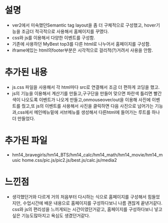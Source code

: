 # 설명
- ver2에서 미숙했던Semantic tag layout을 좀 더 구체적으로 구성했고, hover기능을 조금더 적극적으로 사용해서 홈페이지를 꾸몄다.
- css와 js를 이용해서 다양한 이벤트를 구성함.
- 기존에 사용하던 MyBest top3를 다른 html로 나누어서 홈페이지를 구성함.
- iframe에있는 html의footer부분은 시각적으로 걸리적(?)거려서 사용을 안함.
# 추가된 내용
- js.css 파일을 사용해서 각 html마다 src로 연결해서 조금 더 편하게 코딩을 했고.
- js의 기능을 이용해서 계산기를 만들고,구구단을 만들어 맞으면 파란색 틀리면 빨간색이 나오도록 이벤트가 나오게 만들고,onmouseover/out을 이용해 사진에 이벤트를 줬고,또 js의 이벤트를 사용해서 사진을 클릭하면 다음 사진으로 넘어가는 기능과,css에서 메인메뉴밑에  서브메뉴를 생성해서 다른html에 들어가는 루트를 하나더 만들었다.
# 추가된 파일
- hm14_bravegirls/hm14_BTS/hm14_calc/hm14_math/hm14_movie/hm14_music
home.css/pic.js/pic2.js/best.js/calc.js/media2
# 느낀점
- 생각했던거와 다르게 거의 처음부터 다시하는 식으로 홈페이지를 구성해서 힘들었지만,
수업시간에 배운 내용으로 홈페이지를 구성하다보니 나름 괜찮게 끝낸거같다.
css와 js의 편리성을 느끼게되는 시간이였던거같고, 홈페이지를 구성하다보니 넣고싶은 기능도많아지고
욕심도 생겼던거같다.

